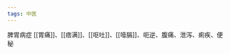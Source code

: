 ```yaml
---
tags: 中医
---
```


脾胃病症
[[胃痛]]、[[痞满]]、[[呕吐]]、[[噎膈]]、呃逆、腹痛、泄泻、痢疾、便秘



































